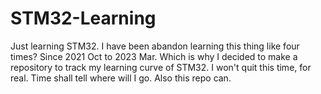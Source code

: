 # STM32-Learning
Just learning STM32.
I have been abandon learning this thing like four times? Since 2021 Oct to 2023 Mar.
Which is why I decided to make a repository to track my learning curve of STM32. I won't quit this time, for real.
Time shall tell where will I go.
Also this repo can.
